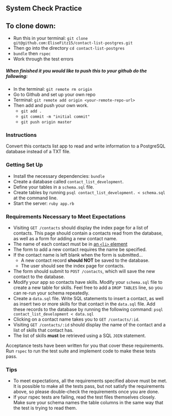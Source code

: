 ## System Check Practice

## To clone down:

* Run this in your terminal: `git clone git@github.com:EliseFitz15/contact-list-postgres.git`
* Then go into the directory `cd contact-list-postgres`
* `bundle` then `rspec`
* Work through the test errors

##### When finished it you would like to push this to your github do the following:

* In the terminal: `git remote rm origin`
* Go to Github and set up your own repo
* Terminal: `git remote add origin <your-remote-repo-url>`
* Then add and push your own work.
  - `git add .`
  - `git commit -m "initial commit"`
  - `git push origin master`

### Instructions

Convert this contacts list app to read and write information to a PostgreSQL database instead of a TXT file.

### Getting Set Up

* Install the necessary dependencies: `bundle`
* Create a database called `contact_list_development`.
* Define your tables in a `schema.sql` file.
* Create tables by running `psql contact_list_development. < schema.sql` at the command line.
* Start the server: `ruby app.rb`

### Requirements Necessary to Meet Expectations

* Visiting `GET /contacts` should display the index page for a list of contacts. This page should contain a contacts read from the database, as well as a form for adding a new contact name.
* The name of each contact must be in [an `<li>` element](https://developer.mozilla.org/en-US/docs/Web/HTML/Element/li)
* The form to add a new contact requires the name be specified.
* If the contact name is left blank when the form is submitted...
  - A new contact record **should NOT** be saved to the database.
  - The user should see the index page for contacts.
* The form should submit to `POST /contacts`, which will save the new contact to the database.
* Modify your app so contacts have skills. Modify your `schema.sql` file to create a new table for skills. Feel free to add a `DROP TABLES` line, so you can re-run your schema repeatedly.
* Create a `data.sql` file. Write SQL statements to insert a contact, as well as insert two or more skills for that contact  in the `data.sql` file. Add these records to the database by running the following command: `psql contact_list_development < data.sql`
* Clicking on a contact name takes you to `GET /contacts/:id`.
* Visiting `GET /contacts/:id` should display the name of the contact and a list of skills that contact has.
* The list of skills **must** be retrieved using a SQL `JOIN` statement.

Acceptance tests have been written for you that cover these requirements. Run `rspec` to run the test suite and implement code to make these tests pass.

### Tips

* To meet expectations, all the requirements specified above must be met. It is possible to make all the tests pass, but not satisfy the requirements above, so please double-check the requirements once you are done.
* If your rspec tests are failing, read the test files themselves closely. Make sure your schema names the table columns in the same way that the test is trying to read them.
